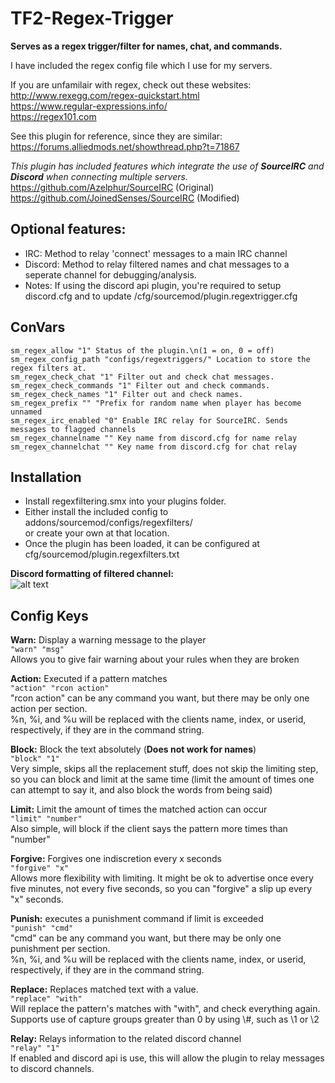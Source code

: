 # TF2-Regex-Trigger
**Serves as a regex trigger/filter for names, chat, and commands.**  
  
I have included the regex config file which I use for my servers.  

If you are unfamilair with regex, check out  these websites:  
http://www.rexegg.com/regex-quickstart.html  
https://www.regular-expressions.info/  
https://regex101.com  

See this plugin for reference, since they are similar: https://forums.alliedmods.net/showthread.php?t=71867

*This plugin has included features which integrate the use of **SourceIRC** and **Discord** when connecting multiple servers.* 
https://github.com/Azelphur/SourceIRC (Original)  
https://github.com/JoinedSenses/SourceIRC (Modified)  
## Optional features:  
 * IRC: Method to relay 'connect' messages to a main IRC channel  
 * Discord: Method to relay filtered names and chat messages to a seperate channel for debugging/analysis.  
 * Notes: If using the discord api plugin, you're required to setup discord.cfg and to update /cfg/sourcemod/plugin.regextrigger.cfg  

## ConVars
```
sm_regex_allow "1" Status of the plugin.\n(1 = on, 0 = off)  
sm_regex_config_path "configs/regextriggers/" Location to store the regex filters at.  
sm_regex_check_chat "1" Filter out and check chat messages.  
sm_regex_check_commands "1" Filter out and check commands.  
sm_regex_check_names "1" Filter out and check names.  
sm_regex_prefix "" "Prefix for random name when player has become unnamed  
sm_regex_irc_enabled "0" Enable IRC relay for SourceIRC. Sends messages to flagged channels  
sm_regex_channelname "" Key name from discord.cfg for name relay  
sm_regex_channelchat "" Key name from discord.cfg for chat relay  
```
## Installation  
 * Install regexfiltering.smx into your plugins folder.  
 * Either install the included config to addons/sourcemod/configs/regexfilters/  
  or create your own at that location.
 * Once the plugin has been loaded, it can be configured at cfg/sourcemod/plugin.regexfilters.txt  

**Discord formatting of filtered channel:**  
![alt text](https://i.imgur.com/WhD5wUh.png)
  
  
## Config Keys
**Warn:** Display a warning message to the player  
`"warn" "msg"`  
Allows you to give fair warning about your rules when they are broken  

**Action:** Executed if a pattern matches  
`"action" "rcon action"`  
"rcon action" can be any command you want, but there may be only one action per section.  
%n, %i, and %u will be replaced with the clients name, index, or userid, respectively, if they are in the command string.  

**Block:** Block the text absolutely (**Does not work for names**)   
`"block" "1"`  
Very simple, skips all the replacement stuff, does not skip the limiting step, so you can block and limit at the same time (limit the amount of times one can attempt to say it, and also block the words from being said)  

**Limit:** Limit the amount of times the matched action can occur  
`"limit" "number"`  
Also simple, will block if the client says the pattern more times than "number"  

**Forgive:** Forgives one indiscretion every x seconds  
`"forgive" "x"`  
Allows more flexibility with limiting. It might be ok to advertise once every five minutes, not every five seconds, so you can "forgive" a slip up every "x" seconds.  

**Punish:** executes a punishment command if limit is exceeded  
`"punish" "cmd"`  
"cmd" can be any command you want, but there may be only one punishment per section.  
%n, %i, and %u will be replaced with the clients name, index, or userid, respectively, if they are in the command string.  

**Replace:** Replaces matched text with a value.  
`"replace" "with"`  
Will replace the pattern's matches with "with", and check everything again.  
Supports use of capture groups greater than 0 by using \\#, such as \\1 or \\2  

**Relay:** Relays information to the related discord channel  
`"relay" "1"`  
If enabled and discord api is use, this will allow the plugin to relay messages to discord channels.  
